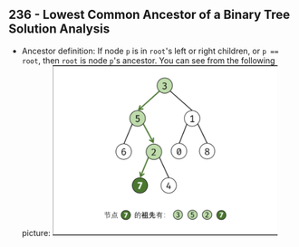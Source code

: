 ## 236 - Lowest Common Ancestor of a Binary Tree Solution Analysis
* Ancestor definition: If node `p` is in `root`'s left or right children, or `p == root`,
then `root` is node `p`'s ancestor. You can see from the following picture:
![ancestor](./images/236_image1.png)
